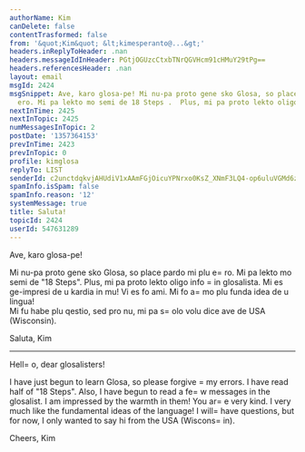 ```yaml
---
authorName: Kim
canDelete: false
contentTrasformed: false
from: '&quot;Kim&quot; &lt;kimesperanto@...&gt;'
headers.inReplyToHeader: .nan
headers.messageIdInHeader: PGtjOGUzcCtxbTNrQGVHcm91cHMuY29tPg==
headers.referencesHeader: .nan
layout: email
msgId: 2424
msgSnippet: Ave, karo glosa-pe! Mi nu-pa proto gene sko Glosa, so place pardo mi plu
  ero. Mi pa lekto mo semi de 18 Steps .  Plus, mi pa proto lekto oligo info in
nextInTime: 2425
nextInTopic: 2425
numMessagesInTopic: 2
postDate: '1357364153'
prevInTime: 2423
prevInTopic: 0
profile: kimglosa
replyTo: LIST
senderId: c2unctdqkvjAHUdiV1xAAmFGjOicuYPNrxo0KsZ_XNmF3LQ4-op6uluVGMd6ztPVNDCDhqat_y5xdXsQ2APgkDQHEL5GngU
spamInfo.isSpam: false
spamInfo.reason: '12'
systemMessage: true
title: Saluta!
topicId: 2424
userId: 547631289
---
```


Ave, karo glosa-pe!

Mi nu-pa proto gene sko Glosa, so place pardo mi plu e=
ro.
Mi pa lekto mo semi de "18 Steps".  Plus, mi pa proto lekto oligo info =
in glosalista.   Mi es ge-impresi de u kardia in mu!  Vi es fo ami.
Mi fo a=
mo plu funda idea de u lingua!  
Mi fu habe plu qestio, sed pro nu, mi pa s=
olo volu dice ave de USA (Wisconsin).

Saluta,
Kim

-----------------

Hell=
o, dear glosalisters!

I have just begun to learn Glosa, so please forgive =
my errors.
I have read half of "18 Steps".  Also, I have begun to read a fe=
w messages in the glosalist.  I am impressed by the warmth in them!  You ar=
e very kind.
I very much like the fundamental ideas of the language!
I will=
 have questions, but for now, I only wanted to say hi from the USA (Wiscons=
in).

Cheers,
Kim




